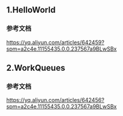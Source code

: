 ## 1.HelloWorld
### 参考文档
https://yq.aliyun.com/articles/642459?spm=a2c4e.11155435.0.0.237567a9BLwSBx


## 2.WorkQueues
### 参考文档
https://yq.aliyun.com/articles/642456?spm=a2c4e.11155435.0.0.237567a9BLwSBx